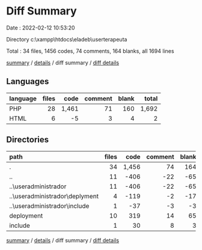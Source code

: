 # Diff Summary

Date : 2022-02-12 10:53:20

Directory c:\xampp\htdocs\eladeb\userterapeuta

Total : 34 files,  1456 codes, 74 comments, 164 blanks, all 1694 lines

[summary](results.md) / [details](details.md) / diff summary / [diff details](diff-details.md)

## Languages
| language | files | code | comment | blank | total |
| :--- | ---: | ---: | ---: | ---: | ---: |
| PHP | 28 | 1,461 | 71 | 160 | 1,692 |
| HTML | 6 | -5 | 3 | 4 | 2 |

## Directories
| path | files | code | comment | blank | total |
| :--- | ---: | ---: | ---: | ---: | ---: |
| . | 34 | 1,456 | 74 | 164 | 1,694 |
| .. | 11 | -406 | -22 | -65 | -493 |
| ..\useradministrador | 11 | -406 | -22 | -65 | -493 |
| ..\useradministrador\deplyment | 4 | -119 | -2 | -17 | -138 |
| ..\useradministrador\include | 1 | -37 | -3 | -3 | -43 |
| deployment | 10 | 319 | 14 | 65 | 398 |
| include | 1 | 30 | 8 | 3 | 41 |

[summary](results.md) / [details](details.md) / diff summary / [diff details](diff-details.md)